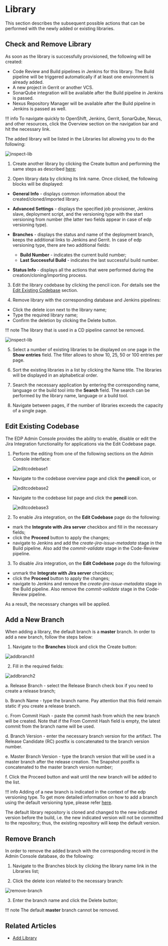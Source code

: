 # Library

This section describes the subsequent possible actions that can be performed with the newly added or existing libraries.

## Check and Remove Library

As soon as the library is successfully provisioned, the following will be created:

- Code Review and Build pipelines in Jenkins for this library. The Build pipeline will be triggered automatically if at least one environment is already added.
- A new project in Gerrit or another VCS.
- SonarQube integration will be available after the Build pipeline in Jenkins is passed.
- Nexus Repository Manager will be available after the Build pipeline in Jenkins is passed as well.

!!! info
    To navigate quickly to OpenShift, Jenkins, Gerrit, SonarQube, Nexus, and other resources, click the Overview section on the navigation bar and hit the necessary link.

The added library will be listed in the Libraries list allowing you to do the following:

![inspect-lib](../assets/user-guide/inspectlib1.png "inspect-lib")

1. Create another library by clicking the Create button and performing the same steps as described [here](add-library.md);

2. Open library data by clicking its link name. Once clicked, the following blocks will be displayed:

  * **General Info** - displays common information about the created/cloned/imported library.
  * **Advanced Settings** - displays the specified job provisioner, Jenkins slave, deployment script, and the versioning type with the start versioning from number (the latter two fields appear in case of edp versioning type).
  * **Branches** - displays the status and name of the deployment branch, keeps the additional links to Jenkins and Gerrit. In case of edp versioning type, there are two additional fields:

    * **Build Number** - indicates the current build number;
    * **Last Successful Build** - indicates the last successful build number.

  * **Status Info** - displays all the actions that were performed during the creation/cloning/importing process.

3. Edit the library codebase by clicking the pencil icon. For details see the [Edit Existing Codebase](#edit-existing-codebase) section.

4. Remove library with the corresponding database and Jenkins pipelines:

  - Click the delete icon next to the library name;
  - Type the required library name;
  - Confirm the deletion by clicking the Delete button.

  !!! note
      The library that is used in a CD pipeline cannot be removed.

  ![inspect-lib](../assets/user-guide/inspectlib2.png "inspect-lib")

5. Select a number of existing libraries to be displayed on one page in the **Show entries** field. The filter allows to show 10, 25, 50 or 100 entries per page.

6. Sort the existing libraries in a list by clicking the Name title. The libraries will be displayed in an alphabetical order.

7. Search the necessary application by entering the corresponding name, language or the build tool into the **Search** field. The search can be performed by the library name, language or a build tool.

8. Navigate between pages, if the number of libraries exceeds the capacity of a single page.

## Edit Existing Codebase

The EDP Admin Console provides the ability to enable, disable or edit the Jira Integration functionality for applications via the Edit Codebase page.

1. Perform the editing from one of the following sections on the Admin Console interface:

    ![editcodebase1](../assets/user-guide/edit_lib_codebase1.png "editcodebase1")

  - Navigate to the codebase overview page and click the **pencil** icon, or

    ![editcodebase2](../assets/user-guide/edit_lib_codebase2.png "editcodebase2")

  - Navigate to the codebase list page and click the **pencil** icon.

    ![editcodebase3](../assets/user-guide/edit_codebase_3.png "editcodebase3")

2. To enable Jira integration, on the **Edit Codebase** page do the following:

  - mark the **Integrate with Jira server** checkbox and fill in the necessary fields;
  - click the **Proceed** button to apply the changes;
  - navigate to Jenkins and add the _create-jira-issue-metadata_ stage in the Build pipeline. Also add the _commit-validate_ stage in the Code-Review pipeline.

3. To disable Jira integration, on the **Edit Codebase** page do the following:

  - unmark the **Integrate with Jira server** checkbox;
  - click the **Proceed** button to apply the changes;
  - navigate to Jenkins and remove the _create-jira-issue-metadata_ stage in the Build pipeline. Also remove the _commit-validate_ stage in the Code-Review pipeline.

As a result, the necessary changes will be applied.

## Add a New Branch

When adding a library, the default branch is a **master** branch. In order to add a new branch, follow the steps below:

1. Navigate to the **Branches** block and click the Create button:

  ![addbranch1](../assets/user-guide/addbranch1.png "addbranch1")

2. Fill in the required fields:

  ![addbranch2](../assets/user-guide/addbranch2.png "addbranch2")

  a. Release Branch - select the Release Branch check box if you need to create a release branch;

  b. Branch Name - type the branch name. Pay attention that this field remain static if you create a release branch.

  c. From Commit Hash - paste the commit hash from which the new branch will be created. Note that if the From Commit Hash field is empty, the latest commit from the branch name will be used.

  d. Branch Version - enter the necessary branch version for the artifact. The Release Candidate (RC) postfix is concatenated to the branch version number.

  e. Master Branch Version - type the branch version that will be used in a master branch after the release creation. The Snapshot postfix is concatenated to the master branch version number;

  f. Click the Proceed button and wait until the new branch will be added to the list.

!!! info
    Adding of a new branch is indicated in the context of the edp versioning type. To get more detailed information on how to add a branch using the default versioning type, please refer [here](https://github.com/epam/edp-admin-console/blob/master/documentation/add_libraries.md#-check-library-availability).

The default library repository is cloned and changed to the new indicated version before the build, i.e. the new indicated version will not be committed to the repository; thus, the existing repository will keep the default version.

## Remove Branch

In order to remove the added branch with the corresponding  record in the Admin Console database, do the following:

1. Navigate to the Branches block by clicking the library name link in the Libraries list;

2. Click the delete icon related to the necessary branch:

  ![remove-branch](../assets/user-guide/removebranch.png "removebranch")

3. Enter the branch name and click the Delete button;

!!! note
    The default **master** branch cannot be removed.

## Related Articles

- [Add Library](add-library.md)
